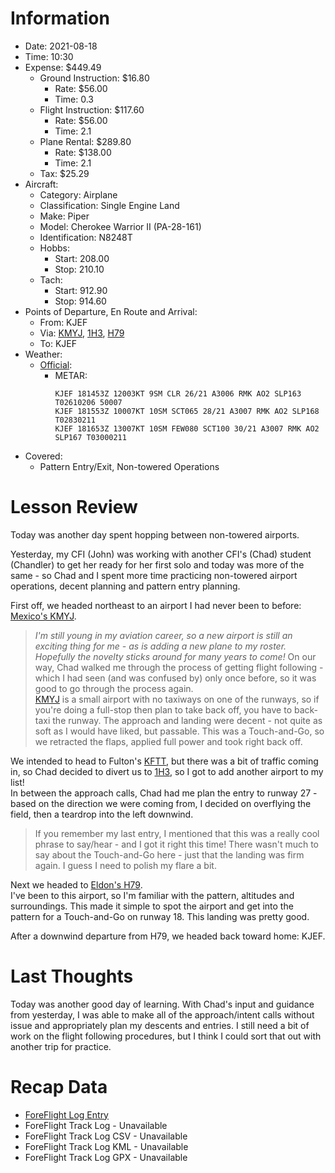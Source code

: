 # Information
- Date: 2021-08-18
- Time: 10:30
- Expense: $449.49
	- Ground Instruction: $16.80
		- Rate: $56.00
		- Time: 0.3
	- Flight Instruction: $117.60
		- Rate: $56.00
		- Time: 2.1
	- Plane Rental: $289.80
		- Rate: $138.00
		- Time: 2.1
	- Tax: $25.29
- Aircraft:
	- Category: Airplane
	- Classification: Single Engine Land
	- Make: Piper
	- Model: Cherokee Warrior II (PA-28-161)
	- Identification: N8248T
	- Hobbs: 
		- Start: 208.00
		- Stop: 210.10
	- Tach: 
		- Start: 912.90
		- Stop: 914.60
- Points of Departure, En Route and Arrival:
	- From: KJEF
	- Via: [KMYJ][L0], [1H3][L1], [H79][L2]
	- To: KJEF
- Weather:
	- [Official](http://aviationwxchartsarchive.com/product/metar):
		- METAR: 
			```
			KJEF 181453Z 12003KT 9SM CLR 26/21 A3006 RMK AO2 SLP163 T02610206 50007
			KJEF 181553Z 10007KT 10SM SCT065 28/21 A3007 RMK AO2 SLP168 T02830211
			KJEF 181653Z 13007KT 10SM FEW080 SCT100 30/21 A3007 RMK AO2 SLP167 T03000211
			```
- Covered:
	- Pattern Entry/Exit, Non-towered Operations
# Lesson Review
Today was another day spent hopping between non-towered airports.

Yesterday, my CFI (John) was working with another CFI's (Chad) student (Chandler) to get her ready for her first solo and today was more of the same - so Chad and I spent more time practicing non-towered airport operations, decent planning and pattern entry planning.

First off, we headed northeast to an airport I had never been to before: [Mexico's KMYJ][L0].
> *I'm still young in my aviation career, so a new airport is still an exciting thing for me - as is adding a new plane to my roster. Hopefully the novelty sticks around for many years to come!*
On our way, Chad walked me through the process of getting flight following - which I had seen (and was confused by) only once before, so it was good to go through the process again.<br />
[KMYJ][L0] is a small airport with no taxiways on one of the runways, so if you're doing a full-stop then plan to take back off, you have to back-taxi the runway. The approach and landing were decent - not quite as soft as I would have liked, but passable. This was a Touch-and-Go, so we retracted the flaps, applied full power and took right back off.

We intended to head to Fulton's [KFTT][L3], but there was a bit of traffic coming in, so Chad decided to divert us to [1H3][L1], so I got to add another airport to my list!<br />
In between the approach calls, Chad had me plan the entry to runway 27 - based on the direction we were coming from, I decided on overflying the field, then a teardrop into the left downwind.
> If you remember my last entry, I mentioned that this was a really cool phrase to say/hear - and I got it right this time!
There wasn't much to say about the Touch-and-Go here - just that the landing was firm again. I guess I need to polish my flare a bit.

Next we headed to [Eldon's H79][L2].<br />
I've been to this airport, so I'm familiar with the pattern, altitudes and surroundings. This made it simple to spot the airport and get into the pattern for a Touch-and-Go on runway 18. This landing was pretty good.

After a downwind departure from H79, we headed back toward home: KJEF.
# Last Thoughts
Today was another good day of learning. With Chad's input and guidance from yesterday, I was able to make all of the approach/intent calls without issue and appropriately plan my descents and entries. I still need a bit of work on the flight following procedures, but I think I could sort that out with another trip for practice.
# Recap Data
- [ForeFlight Log Entry](https://plan.foreflight.com/summary/c3c7803bc66a45da8ac01a1ece28686c)
- ForeFlight Track Log - Unavailable
- ForeFlight Track Log CSV - Unavailable
- ForeFlight Track Log KML - Unavailable
- ForeFlight Track Log GPX - Unavailable

[L0]: https://www.airnav.com/airport/KMYJ
[L1]: https://www.airnav.com/airport/1H3
[L2]: https://www.airnav.com/airport/H79
[L3]: https://www.airnav.com/airport/KFTT